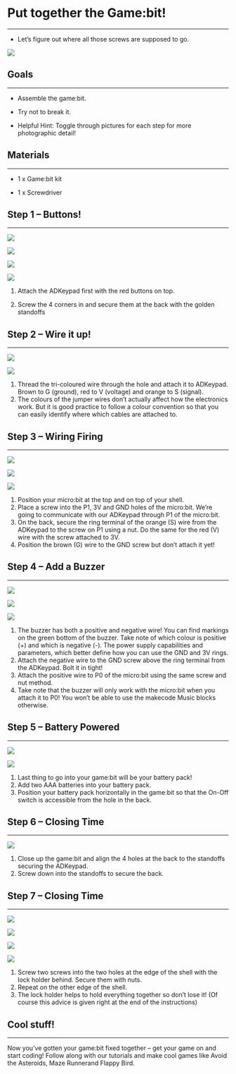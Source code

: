 
# Put together the Game:bit!
---
- Let’s figure out where all those screws are supposed to go.

![](https://i.imgur.com/N3HnCBy.jpg)

## Goals
---
- Assemble the game:bit.

- Try not to break it.

- Helpful Hint: Toggle through pictures for each step for more photographic detail!

## Materials
---
- 1 x Game:bit kit

- 1 x Screwdriver


## Step 1 – Buttons!
---

![](https://i.imgur.com/Ri5D7oe.png)

![](https://i.imgur.com/Fyw1aVA.png)

![](https://i.imgur.com/h4fNrgu.png)

![](https://i.imgur.com/wvYTQ5C.png)

1. Attach the ADKeypad first with the red buttons on top.

2. Screw the 4 corners in and secure them at the back with the golden standoffs


## Step 2 – Wire it up!
---

![](https://i.imgur.com/Gae1BQv.png)

![](https://i.imgur.com/xRFjNlt.png)


1. Thread the tri-coloured wire through the hole and attach it to ADKeypad. Brown to G (ground), red to V (voltage) and orange to S (signal).
2. The colours of the jumper wires don’t actually affect how the electronics work. But it is good practice to follow a colour convention so that you can easily identify where which cables are attached to.


## Step 3 – Wiring Firing
---

![](https://i.imgur.com/dV72K9F.png)

![](https://i.imgur.com/ffNHfX7.png)

![](https://i.imgur.com/kKuS4Qt.png)



1. Position your micro:bit at the top and on top of your shell.
2. Place a screw into the P1, 3V and GND holes of the micro:bit. We’re going to communicate with our ADKeypad through P1 of the micro:bit.
3. On the back, secure the ring terminal of the orange (S) wire from the ADKeypad to the screw on P1 using a nut. Do the same for the red (V) wire with the screw attached to 3V.
4. Position the brown (G) wire to the GND screw but don’t attach it yet!


## Step 4 – Add a Buzzer
---

![](https://i.imgur.com/AXzsW5w.png)

![](https://i.imgur.com/xjGcQso.png)

![](https://i.imgur.com/u9NEcEK.png)

1. The buzzer has both a positive and negative wire! You can find markings on the green bottom of the buzzer. Take note of which colour is positive (+) and which is negative (-).
The power supply capabilities and parameters, which better define how you can use the GND and 3V rings.
2. Attach the negative wire to the GND screw above the ring terminal from the ADKeypad. Bolt it in tight!
3. Attach the positive wire to P0 of the micro:bit using the same screw and nut method.
4. Take note that the buzzer will only work with the micro:bit when you attach it to P0! You won’t be able to use the makecode Music blocks otherwise.



 
## Step 5 – Battery Powered
---

![](https://i.imgur.com/TwHv0lF.png)

![](https://i.imgur.com/Jxc5HF2.png)

1. Last thing to go into your game:bit will be your battery pack!
2. Add two AAA batteries into your battery pack.
3. Position your battery pack horizontally in the game:bit so that the On-Off switch is accessible from the hole in the back.



## Step 6 – Closing Time
---

![](https://i.imgur.com/mccKFUr.png)

1. Close up the game:bit and align the 4 holes at the back to the standoffs securing the ADKeypad.
2. Screw down into the standoffs to secure the back.

## Step 7 – Closing Time
---

![](https://i.imgur.com/sBHbG0a.png)

![](https://i.imgur.com/xc6Kh9h.png)

![](https://i.imgur.com/JXJA3ZR.png)

![](https://i.imgur.com/xlTBeXt.png)

1. Screw two screws into the two holes at the edge of the shell with the lock holder behind. Secure them with nuts.
2. Repeat on the other edge of the shell.
3. The lock holder helps to hold everything together so don’t lose it! (Of course this advice is given right at the end of the instructions)


## Cool stuff!
---

Now you’ve gotten your game:bit fixed together – get your game on and start coding! Follow along with our tutorials and make cool games like Avoid the Asteroids, Maze Runnerand Flappy Bird.
